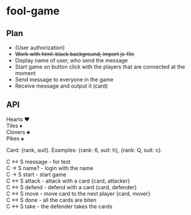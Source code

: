 # fool-game

## Plan
* (User authorization)
* <s>Work with html: black background, import js-file</s>
* Display name of user, who send the message
* Start game on button click with the players that are connected at the moment
* Send message to everyone in the game
* Receive message and output it (card)


## API
Hearts ♥  
Tiles ♦  
Clovers ♣  
Pikes ♠  

Card: {rank, suit}. Examples: {rank: 6, suit: h}, {rank: Q, suit: c}.

C <-> S message - for test  
C -> S name? - login with the name  
C -> S start - start game  
C <-> S attack - attack with a card {card, attacker}  
C <-> S defend - defend with a card {card, defender}  
C <-> S move - move card to the next player {card, mover}  
C <-> S done - all the cards are biten  
C <-> S take - the defender takes the cards  

